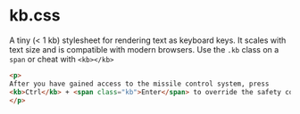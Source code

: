 kb.css
======

A tiny (< 1 kb) stylesheet for rendering text as keyboard keys. It scales with text size and is compatible with modern browsers. Use the `.kb` class on a `span` or cheat with `<kb></kb>`

```html
<p>
After you have gained access to the missile control system, press 
<kb>Ctrl</kb> + <span class="kb">Enter</span> to override the safety controls.
</p>
```
